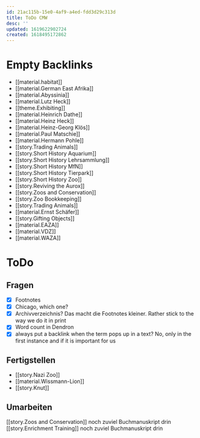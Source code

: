 ```yaml
---
id: 21ac115b-15e0-4af9-a4ed-fdd3d29c313d
title: ToDo CMW
desc: ''
updated: 1619622902724
created: 1618495172862
---
```

# Empty Backlinks

* [[material.habitat]]
* [[material.German East Afrika]]
* [[material.Abyssinia]]
* [[material.Lutz Heck]]
* [[theme.Exhibiting]]
* [[material.Heinrich Dathe]]
* [[material.Heinz Heck]]
* [[material.Heinz-Georg Klös]]
* [[material.Paul Matschie]]
* [[material.Hermann Pohle]]
* [[story.Trading Animals]]
* [[story.Short History Aquarium]]
* [[story.Short History Lehrsammlung]]
* [[story.Short History MfN]]
* [[story.Short History Tierpark]]
* [[story.Short History Zoo]]
* [[story.Reviving the Aurox]]
* [[story.Zoos and Conservation]]
* [[story.Zoo Bookkeeping]]
* [[story.Trading Animals]]
* [[material.Ernst Schäfer]]
* [[story.Gifting Objects]]
* [[material.EAZA]]
* [[material.VDZ]]
* [[material.WAZA]]

# ToDo

## Fragen

* [x] Footnotes
* [x] Chicago, which one?
* [x] Archivverzeichnis? Das macht die Footnotes kleiner. Rather stick to the way we do it in print
* [x] Word count in Dendron
* [x] always put a backlink when the term pops up in a text? No, only in the first instance and if it is important for us

## Fertigstellen

* [[story.Nazi Zoo]]
* [[material.Wissmann-Lion]]
* [[story.Knut]]


## Umarbeiten

[[story.Zoos and Conservation]] noch zuviel Buchmanuskript drin
[[story.Enrichment Training]] noch zuviel Buchmanuskript drin